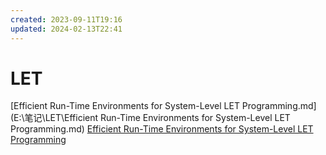 ```yaml
---
created: 2023-09-11T19:16
updated: 2024-02-13T22:41
---
```

# LET

[Efficient Run-Time Environments for System-Level LET Programming.md](E:\笔记\LET\Efficient Run-Time Environments for System-Level LET Programming.md)
[Efficient Run-Time Environments for System-Level LET Programming](LET/Efficient%20Run-Time%20Environments%20for%20System-Level%20LET%20Programming.md)
